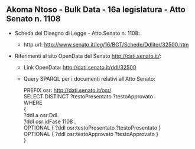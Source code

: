 ## Akoma Ntoso - Bulk Data - 16a legislatura - Atto Senato n. 1108 ##

* Scheda del Disegno di Legge - Atto Senato n. 1108:
	* http url: http://www.senato.it/leg/16/BGT/Schede/Ddliter/32500.htm

* Riferimenti al sito OpenData del Senato http://dati.senato.it/:
	* Link OpenData: http://dati.senato.it/ddl/32500
	* Query SPARQL per i documenti relativi all'Atto Senato:

        PREFIX osr: <http://dati.senato.it/osr/>  
		SELECT DISTINCT ?testoPresentato ?testoApprovato  
		WHERE  
		{  
		    ?ddl a osr:Ddl.  
		    ?ddl osr:idFase 1108 .  
		    OPTIONAL { ?ddl osr:testoPresentato ?testoPresentato }  
		    OPTIONAL { ?ddl osr:testoApprovato ?testoApprovato }  
		}
		